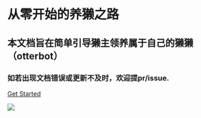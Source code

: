 # 从零开始的养獭之路

## 本文档旨在简单引导獭主领养属于自己的獭獭（otterbot）

### 如若出现文档错误或更新不及时，欢迎提pr/issue.

[Get Started](README.md?id=_)

![](https://camo.githubusercontent.com/e08473a0e3cad14264f13dcab10b7bdc08361bf03a74ebe8e67c00ce78da5f0c/68747470733a2f2f736f6369616c6966792e6769742e63692f79696d6f303930382f656173792d6275696c642d6f74746572626f742f696d6167653f6465736372697074696f6e3d31266c6f676f3d68747470732533412532462532467261772e67697468756275736572636f6e74656e742e636f6d25324679696d6f30393038253246656173792d6275696c642d6f74746572626f742532466d61696e2532466f747465722e6a7067266f776e65723d31267468656d653d4c69676874)